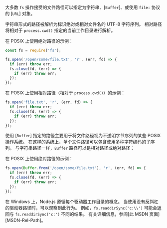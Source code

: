 
大多数 `fs` 操作接受的文件路径可以指定为字符串、[`Buffer`]、或使用 `file:` 协议的 [`URL`] 对象。

字符串形式的路径被解析为标识绝对或相对文件名的 UTF-8 字符序列。 
相对路径将相对于 `process.cwd()` 指定的当前工作目录进行解析。

在 POSIX 上使用绝对路径的示例：

```js
const fs = require('fs');

fs.open('/open/some/file.txt', 'r', (err, fd) => {
  if (err) throw err;
  fs.close(fd, (err) => {
    if (err) throw err;
  });
});
```

在 POSIX 上使用相对路径（相对于 `process.cwd()`）的示例：

```js
fs.open('file.txt', 'r', (err, fd) => {
  if (err) throw err;
  fs.close(fd, (err) => {
    if (err) throw err;
  });
});
```

使用 [`Buffer`] 指定的路径主要用于将文件路径视为不透明字节序列的某些 POSIX 操作系统。 
在这样的系统上，单个文件路径可以包含使用多种字符编码的子序列。 
与字符串路径一样，`Buffer` 路径可以是相对路径或绝对路径：

在 POSIX 上使用绝对路径的示例：

```js
fs.open(Buffer.from('/open/some/file.txt'), 'r', (err, fd) => {
  if (err) throw err;
  fs.close(fd, (err) => {
    if (err) throw err;
  });
});
```

在 Windows 上，Node.js 遵循每个驱动器工作目录的概念。
当使用没有反斜杠的驱动器路径时，可以观察到此行为。
例如，`fs.readdirSync('c:\\')` 可能会返回与 `fs.readdirSync('c:')` 不同的结果。
有关详细信息，参阅[此 MSDN 页面][MSDN-Rel-Path]。


